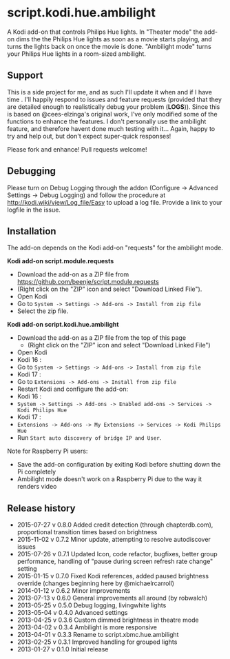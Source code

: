 script.kodi.hue.ambilight
=========================

A Kodi add-on that controls Philips Hue lights. In "Theater mode" the add-on dims the the Philips Hue lights as soon as a movie starts playing, and turns the lights back on once the movie is done. "Ambilight mode" turns your Philips Hue lights in a room-sized ambilight.

Support
-------
This is a side project for me, and as such I'll update it when and if I have time . I'll happily respond to issues and feature requests (provided that they are detailed enough to realistically debug your problem (**LOGS**)). Since this is based on @cees-elzinga's original work, I've only modified some of the functions to enhance the features. I don't personally use the ambilight feature, and therefore havent done much testing with it... Again, happy to try and help out, but don't expect super-quick responses!

Please fork and enhance! Pull requests welcome!

Debugging
---------
Please turn on Debug Logging through the addon (Configure -> Advanced Settings -> Debug Logging) and follow the procedure at http://kodi.wiki/view/Log_file/Easy to upload a log file. Provide a link to your logfile in the issue.

Installation
------------

The add-on depends on the Kodi add-on "requests" for the ambilight mode.

**Kodi add-on script.module.requests**

 - Download the add-on as a ZIP file from https://github.com/beenje/script.module.requests
  - (Right click on the "ZIP" icon and select "Download Linked File").
 - Open Kodi
 - Go to `System -> Settings -> Add-ons -> Install from zip file`
 - Select the zip file.

**Kodi add-on script.kodi.hue.ambilight**

 - Download the add-on as a ZIP file from the top of this page
   - (Right click on the "ZIP" icon and select "Download Linked File")
 - Open Kodi
 - Kodi 16 :
 - Go to `System -> Settings -> Add-ons -> Install from zip file`
 - Kodi 17 :
 - Go to `Extensions -> Add-ons -> Install from zip file`
 -  Restart Kodi and configure the add-on:
   - Kodi 16 :
   - `System -> Settings -> Add-ons -> Enabled add-ons -> Services -> Kodi Philips Hue`
   - Kodi 17 :
   - `Extensions -> Add-ons -> My Extensions -> Services -> Kodi Philips Hue`
   - Run `Start auto discovery of bridge IP and User`.

Note for Raspberry Pi users:

 - Save the add-on configuration by exiting Kodi before shutting down the Pi completely
 - Ambilight mode doesn't work on a Raspberry Pi due to the way it renders video

Release history
---------------
  * 2015-07-27 v 0.8.0 Added credit detection (through chapterdb.com), proportional transition times based on brightness
  * 2015-11-02 v 0.7.2 Minor update, attempting to resolve autodiscover issues
  * 2015-07-26 v 0.7.1 Updated Icon, code refactor, bugfixes, better group performance, handling of "pause during screen refresh rate change" setting
  * 2015-01-15 v 0.7.0 Fixed Kodi references, added paused brightness override (changes beginning here by @michaelrcarroll)
  * 2014-01-12 v 0.6.2 Minor improvements
  * 2013-07-13 v 0.6.0 General improvements all around (by robwalch)
  * 2013-05-25 v 0.5.0 Debug logging, livingwhite lights
  * 2013-05-04 v 0.4.0 Advanced settings
  * 2013-04-25 v 0.3.6 Custom dimmed brightness in theatre mode
  * 2013-04-02 v 0.3.4 Ambilight is more responsive
  * 2013-04-01 v 0.3.3 Rename to script.xbmc.hue.ambilight
  * 2013-02-25 v 0.3.1 Improved handling for grouped lights
  * 2013-01-27 v 0.1.0 Initial release
